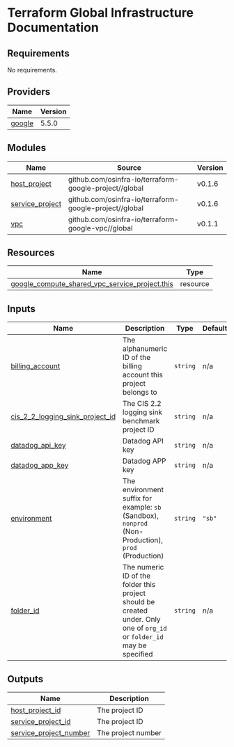 # Terraform Global Infrastructure Documentation

<!-- BEGINNING OF PRE-COMMIT-TERRAFORM DOCS HOOK -->
## Requirements

No requirements.

## Providers

| Name | Version |
|------|---------|
| <a name="provider_google"></a> [google](#provider\_google) | 5.5.0 |

## Modules

| Name | Source | Version |
|------|--------|---------|
| <a name="module_host_project"></a> [host\_project](#module\_host\_project) | github.com/osinfra-io/terraform-google-project//global | v0.1.6 |
| <a name="module_service_project"></a> [service\_project](#module\_service\_project) | github.com/osinfra-io/terraform-google-project//global | v0.1.6 |
| <a name="module_vpc"></a> [vpc](#module\_vpc) | github.com/osinfra-io/terraform-google-vpc//global | v0.1.1 |

## Resources

| Name | Type |
|------|------|
| [google_compute_shared_vpc_service_project.this](https://registry.terraform.io/providers/hashicorp/google/latest/docs/resources/compute_shared_vpc_service_project) | resource |

## Inputs

| Name | Description | Type | Default | Required |
|------|-------------|------|---------|:--------:|
| <a name="input_billing_account"></a> [billing\_account](#input\_billing\_account) | The alphanumeric ID of the billing account this project belongs to | `string` | n/a | yes |
| <a name="input_cis_2_2_logging_sink_project_id"></a> [cis\_2\_2\_logging\_sink\_project\_id](#input\_cis\_2\_2\_logging\_sink\_project\_id) | The CIS 2.2 logging sink benchmark project ID | `string` | n/a | yes |
| <a name="input_datadog_api_key"></a> [datadog\_api\_key](#input\_datadog\_api\_key) | Datadog API key | `string` | n/a | yes |
| <a name="input_datadog_app_key"></a> [datadog\_app\_key](#input\_datadog\_app\_key) | Datadog APP key | `string` | n/a | yes |
| <a name="input_environment"></a> [environment](#input\_environment) | The environment suffix for example: `sb` (Sandbox), `nonprod` (Non-Production), `prod` (Production) | `string` | `"sb"` | no |
| <a name="input_folder_id"></a> [folder\_id](#input\_folder\_id) | The numeric ID of the folder this project should be created under. Only one of `org_id` or `folder_id` may be specified | `string` | n/a | yes |

## Outputs

| Name | Description |
|------|-------------|
| <a name="output_host_project_id"></a> [host\_project\_id](#output\_host\_project\_id) | The project ID |
| <a name="output_service_project_id"></a> [service\_project\_id](#output\_service\_project\_id) | The project ID |
| <a name="output_service_project_number"></a> [service\_project\_number](#output\_service\_project\_number) | The project number |
<!-- END OF PRE-COMMIT-TERRAFORM DOCS HOOK -->
